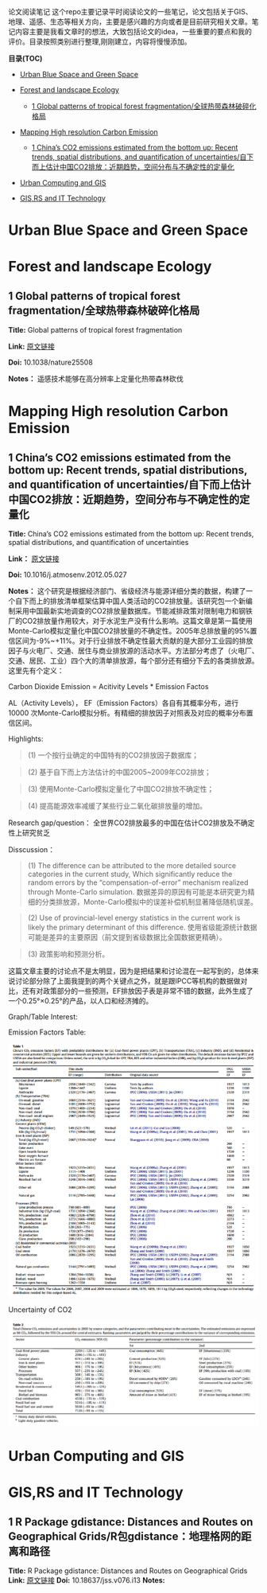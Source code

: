 论文阅读笔记
这个repo主要记录平时阅读论文的一些笔记，论文包括关于GIS、地理、遥感、生态等相关方向，主要是感兴趣的方向或者是目前研究相关文章。笔记内容主要是我看文章时的想法，大致包括论文的idea，一些重要的要点和我的评价。目录按照类别进行整理,刚刚建立，内容将慢慢添加。

**目录(TOC)**

* [Urban Blue Space and Green Space](#Urban-Blue-Space-and-Green-Space)

* [Forest and landscape Ecology](#-Forest-and-landscape-Ecology)

  * [1 Global patterns of tropical forest fragmentation/全球热带森林破碎化格局](##1-Global-patterns-of-tropical-forest-fragmentation/全球热带森林破碎化格局)

* [Mapping High resolution Carbon Emission](#Mapping-High-resolution-Carbon-Emission)

  * [1  China’s CO2 emissions estimated from the bottom up: Recent trends, spatial distributions, and quantification of uncertainties/自下而上估计中国CO2排放：近期趋势，空间分布与不确定性的定量化](##1-China-’-s-CO2-emissions-estimated-from-the-bottom-up-:-Recent-trends-,-spatial-distributions-,-and-quantification-of-uncertainties/自下而上估计中国CO2排放-:-近期趋势-,-空间分布与不确定性的定量化 )

* [Urban Computing and GIS](#Urban-Computing-and-GIS)

* [GIS,RS and IT Technology](#GIS-RS-and-IT-Technology)

# Urban Blue Space and Green Space

# Forest and landscape Ecology

## 1 Global patterns of tropical forest fragmentation/全球热带森林破碎化格局
**Title:** Global patterns of tropical forest fragmentation

**Link:** [原文链接](https://www.nature.com/articles/nature25508)

**Doi:** 10.1038/nature25508

**Notes：** 遥感技术能够在高分辨率上定量化热带森林砍伐

# Mapping High resolution Carbon Emission

## 1  China’s CO2 emissions estimated from the bottom up: Recent trends, spatial distributions, and quantification of uncertainties/自下而上估计中国CO2排放：近期趋势，空间分布与不确定性的定量化 

**Title:** China’s CO2 emissions estimated from the bottom up: Recent trends, spatial distributions, and quantification of uncertainties

**Link：** [原文链接](https://www.sciencedirect.com/science/article/pii/S1352231012004761?via%3Dihub)

**Doi:** 10.1016/j.atmosenv.2012.05.027

**Notes：** 这个研究是根据经济部门、省级经济与能源详细分类的数据，构建了一个自下而上的排放清单框架估算中国人类活动的CO2排放量。该研究包一个新编制采用中国最新实地调查的CO2排放量数据库。节能减排政策对限制电力和钢铁厂的CO2排放量作用较大，对于水泥生产没有什么影响。这篇文章是第一篇使用Monte-Carlo模拟定量化中国CO2排放量的不确定性。2005年总排放量的95%置信区间为-9%~+11%。对于行业排放不确定性最大贡献的是大部分工业园的排放因子与火电厂、交通、居住与商业排放源的活动水平。方法部分考虑了（火电厂、交通、居民、工业）四个大的清单排放源，每个部分还有细分下去的各类排放源。这里先有个定义：

Carbon Dioxide Emission = Acitivity Levels * Emission Factos 

AL（Activity Levels）， EF（Emission Factors）各自有其概率分布，进行10000 次Monte-Carlo模拟分析。有精细的排放因子对照表及对应的概率分布置信区间。

Highlights:
> (1)  一个按行业确定的中国特有的CO2排放因子数据库；

> (2) 基于自下而上方法估计的中国2005~2009年CO2排放；

> (3) 使用Monte-Carlo模拟定量化了中国CO2排放不确定性；

> (4) 提高能源效率减缓了某些行业二氧化碳排放量的增加。

Research gap/question：
全世界CO2排放最多的中国在估计CO2排放及不确定性上研究贫乏

Disscussion：
> (1) The difference can be attributed to the more detailed source categories in the current study, Which significantly reduce the random errors by the “compensation-of-error” mechanism realized through Monte-Carlo simulation. 数据差异的原因有可能是本研究更为精细的分类排放源，Monte-Carlo模拟中的误差补偿机制显著降低随机误差。

> (2) Use of provincial-level energy statistics in the current work is likely the primary determinant of this difference. 使用省级能源统计数据可能是差异的主要原因（前文提到省级数据比全国数据更精确）。

> (3) 政策影响和预测分析。

这篇文章主要的讨论点不是太明显，因为是把结果和讨论混在一起写到的，总体来说讨论部分除了上面我提到的两个关键点之外，就是跟IPCC等机构的数据做对比，还有对政策部分的一些预测，EF排放因子表是非常不错的数据，此外生成了一个0.25°×0.25°的产品，以人口和经济摊的。

Graph/Table Interest:

Emission Factors Table:

![](https://github.com/GISerDaiShaoqing/papers-notebook/blob/master/Picture/1.png)

Uncertainty of CO2

![](https://github.com/GISerDaiShaoqing/papers-notebook/blob/master/Picture/2.png)

# Urban Computing and GIS

# GIS,RS and IT Technology
## 1 R Package gdistance: Distances and Routes on Geographical Grids/R包gdistance：地理格网的距离和路径
**Title:** R Package gdistance: Distances and Routes on Geographical Grids
**Link:** [原文链接](https://www.jstatsoft.org/article/view/v076i13)
**Doi:** 10.18637/jss.v076.i13
**Notes:** 